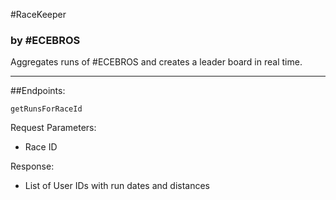 #RaceKeeper
### by #ECEBROS
Aggregates runs of #ECEBROS and creates a leader board in real time.

---
##Endpoints:

`getRunsForRaceId`

Request Parameters:
* Race ID

Response:
* List of User IDs with run dates and distances
